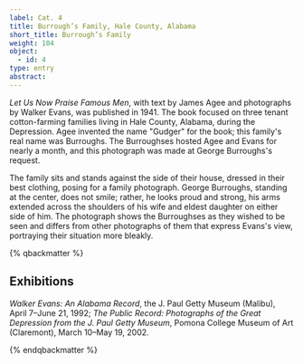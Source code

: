 ```yaml
---
label: Cat. 4
title: Burrough’s Family, Hale County, Alabama
short_title: Burrough’s Family
weight: 104
object:
  - id: 4
type: entry
abstract:
---
```


*Let Us Now Praise Famous Men*, with text by James Agee and photographs by Walker Evans, was published in 1941. The book focused on three tenant cotton-farming families living in Hale County, Alabama, during the Depression. Agee invented the name "Gudger" for the book; this family's real name was Burroughs. The Burroughses hosted Agee and Evans for nearly a month, and this photograph was made at George Burroughs's request.

The family sits and stands against the side of their house, dressed in their best clothing, posing for a family photograph. George Burroughs, standing at the center, does not smile; rather, he looks proud and strong, his arms extended across the shoulders of his wife and eldest daughter on either side of him. The photograph shows the Burroughses as they wished to be seen and differs from other photographs of them that express Evans's view, portraying their situation more bleakly.

{% qbackmatter %}

## Exhibitions

*Walker Evans: An Alabama Record*, the J. Paul Getty Museum (Malibu), April 7–June 21, 1992; *The Public Record: Photographs of the Great Depression from the J. Paul Getty Museum*, Pomona College Museum of Art (Claremont), March 10–May 19, 2002.

{% endqbackmatter %}
